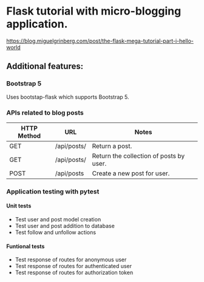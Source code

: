# Flask tutorial with micro-blogging application.

https://blog.miguelgrinberg.com/post/the-flask-mega-tutorial-part-i-hello-world

## Additional features:

### Bootstrap 5

Uses bootstap-flask which supports Bootstrap 5.

### APIs related to blog posts

| HTTP Method | URL                   | Notes                                   |
|-------------|-----------------------|-----------------------------------------|
| GET         | /api/posts/<id>       | Return a post.                          |
| GET         | /api/posts/<username> | Return the collection of posts by user. |
| POST        | /api/posts            | Create a new post for user.             |

### Application testing with pytest

#### Unit tests
- Test user and post model creation
- Test user and post addition to database
- Test follow and unfollow actions

#### Funtional tests
- Test response of routes for anonymous user
- Test response of routes for authenticated user
- Test response of routes for authorization token

